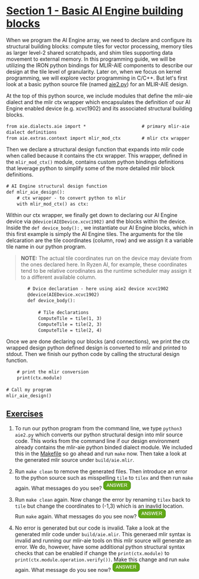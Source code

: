 <!---//===- README.md --------------------------*- Markdown -*-===//
//
// This file is licensed under the Apache License v2.0 with LLVM Exceptions.
// See https://llvm.org/LICENSE.txt for license information.
// SPDX-License-Identifier: Apache-2.0 WITH LLVM-exception
//
// Copyright (C) 2022, Advanced Micro Devices, Inc.
// 
//===----------------------------------------------------------------------===//-->

# <ins>Section 1 - Basic AI Engine building blocks</ins>

When we program the AI Engine array, we need to declare and configure its structural building blocks: compute tiles for vector processing, memory tiles as larger level-2 shared scratchpads, and shim tiles supporting data movement to external memory. In this programming guide, we will be utilizing the IRON python bindings for MLIR-AIE components to describe our design at the tile level of granularity. Later on, when we focus on kernel programming, we will explore vector programming in C/C++. But let's first look at a basic python source file (named [aie2.py](./aie2.py)) for an MLIR-AIE design.

At the top of this python source, we include modules that define the mlir-aie dialect and the mlir ctx wrapper which encapsulates the definition of our AI Engine enabled device (e.g. xcvc1902) and its associated structural building blocks.

```
from aie.dialects.aie import *                     # primary mlir-aie dialect definitions
from aie.extras.context import mlir_mod_ctx        # mlir ctx wrapper 
```
Then we declare a structural design function that expands into mlir code when called because it contains the ctx wrapper. This wrapper, defined in the `mlir_mod_ctx()` module, contains custom python bindings definitions that leverage python to simplify some of the more detailed mlir block definitions. 
```
# AI Engine structural design function
def mlir_aie_design():
    # ctx wrapper - to convert python to mlir
    with mlir_mod_ctx() as ctx:
```
Within our ctx wrapper, we finally get down to declaring our AI Engine device via `@device(AIEDevice.xcvc1902)` and the blocks within the device. Inside the `def device_body():` , we instantiate our AI Engine blocks, which in this first example is simply the AI Engine tiles. The arguments for the tile delcaration are the tile coordinates (column, row) and we assign it a variable tile name in our python program.

> **NOTE:**  The actual tile coordinates run on the device may deviate from the ones declared here. In Ryzen AI, for example, these coordinates tend to be relative corodinates as the runtime scheduler may assign it to a different available column.

```
        # Dvice declaration - here using aie2 device xcvc1902
        @device(AIEDevice.xcvc1902)
        def device_body():

            # Tile declarations
            ComputeTile = tile(1, 3)
            ComputeTile = tile(2, 3)
            ComputeTile = tile(2, 4)
```
Once we are done declaring our blocks (and connections), we print the ctx wrapped design python defined design is converted to mlir and printed to stdout. Then we finish our python code by calling the structural design function.
```
    # print the mlir conversion
    print(ctx.module)

# Call my program
mlir_aie_design()
```

## <u>Exercises</u>
1. To run our python program from the command line, we type `python3 aie2.py` which converts our python structural design into mlir source code. This works from the command line if our design environment already contains the mlir-aie python binded dialect module. We included this in the [Makefile](./Makefile) so go ahead and run `make` now. Then take a look at the generated mlir source under `build/aie.mlir`.

2. Run `make clean` to remove the generated files. Then introduce an error to the python source such as misspelling `tile` to `tilex` and then run `make` again. What messages do you see? <img src="../../mlir_tutorials/images/answer1.jpg" title="There is python error because tilex is not recognized." height=25>

3. Run `make clean` again. Now change the error by renaming `tilex` back to `tile` but change the coordinates to (-1,3) which is an inavlid location. Run `make` again. What messages do you see now? <img src="../../mlir_tutorials/images/answer1.jpg" title="No error is generated." height=25>

4. No error is generated but our code is invalid. Take a look at the generated mlir code under `build/aie.mlir`. This generaed mlir syntax is invalid and running our mlir-aie tools on this mlir source will generate an error. We do, however, have some additional python structural syntax checks that can be enabled if change the `print(ctx.module)` to `print(ctx.module.operation.verify())`. Make this change and run `make` again. What message do you see now? <img src="../../mlir_tutorials/images/answer1.jpg" title="It now says column value fails to satisfy the constraint because the minimum value is 0" height=25> 

